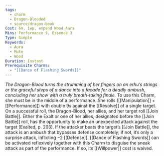 ```yaml
---
tags:
  - charm
  - Dragon-Blooded
  - source/dragon-book
Cost: 6m, 1wp, expend Wood Aura
Mins: Performance 5, Essence 3
Type: Simple
Keywords:
  - Aura
  - Mute
  - Wood
Duration: Instant
Prerequisite Charms:
  - "[[Dance of Flashing Swords]]"
---
```

*The Dragon-Blood turns the strumming of her fingers on an erhu’s strings or the graceful steps of a dance into a facade for a deadly ambush, concluding her show with a truly breath-taking finale.*
To use this Charm, she must be in the middle of a performance. She rolls ([[Manipulation]] + [[Performance]]) with double 9s against the [[Resolve]] of a single target. On a successful roll, the Dragon-Blood, her allies, and her target roll [[Join Battle]]. Either the Exalt or one of her allies, designated before the [[Join Battle]] roll, has the opportunity to make an unexpected attack against the target (Exalted, p. 203). If the attacker beats the target’s [[Join Battle]], the attack is an ambush that bypasses defense completely; if not, it’s only a surprise attack, inflicting −2 [[Defense]]. [[Dance of Flashing Swords]] can be activated reflexively together with this Charm to disguise the sneak attack as part of the performance. If so, its [[Willpower]] cost is waived. 
